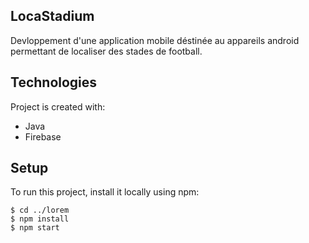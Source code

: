 ## LocaStadium
Devloppement d'une application mobile déstinée au appareils android permettant de localiser des stades de football.

## Technologies
Project is created with:
* Java
* Firebase
	
## Setup
To run this project, install it locally using npm:

```
$ cd ../lorem
$ npm install
$ npm start
```

